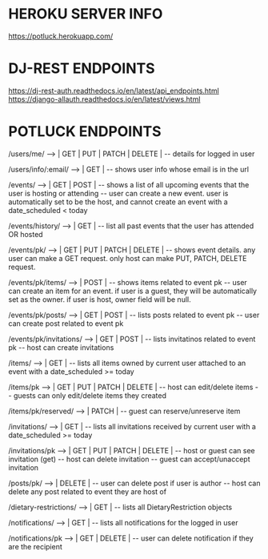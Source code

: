 # HEROKU SERVER INFO
https://potluck.herokuapp.com/

# DJ-REST ENDPOINTS
https://dj-rest-auth.readthedocs.io/en/latest/api_endpoints.html
https://django-allauth.readthedocs.io/en/latest/views.html

# POTLUCK ENDPOINTS

/users/me/ --> | GET | PUT | PATCH | DELETE |
-- details for logged in user

/users/info/:email/ --> | GET |
-- shows user info whose email is in the url

/events/ --> | GET | POST |
-- shows a list of all upcoming events that the user is hosting or attending
-- user can create a new event. user is automatically set to be the host, and cannot create an event with a date_scheduled < today

/events/history/ --> | GET |
-- list all past events that the user has attended OR hosted

/events/pk/ --> | GET | PUT | PATCH | DELETE |
-- shows event details. any user can make a GET request. only host can make PUT, PATCH, DELETE request.

/events/pk/items/ --> | POST |
-- shows items related to event pk
-- user can create an item for an event. if user is a guest, they will be automatically set as the owner. if user is host, owner field will be null.

/events/pk/posts/ --> | GET | POST |
-- lists posts related to event pk
-- user can create post related to event pk

/events/pk/invitations/ --> | GET | POST |
-- lists invitatinos related to event pk
-- host can create invitations

/items/ --> | GET |
-- lists all items owned by current user attached to an event with a date_scheduled >= today

/items/pk --> | GET | PUT | PATCH | DELETE |
-- host can edit/delete items
-- guests can only edit/delete items they created

/items/pk/reserved/ --> | PATCH |
-- guest can reserve/unreserve item

/invitations/ --> | GET |
-- lists all invitations received by current user with a date_scheduled >= today

/invitations/pk --> | GET | PUT | PATCH | DELETE |
-- host or guest can see invitation (get)
-- host can delete invitation
-- guest can accept/unaccept invitation

/posts/pk/ --> | DELETE |
-- user can delete post if user is author
-- host can delete any post related to event they are host of

/dietary-restrictions/ --> | GET |
-- lists all DietaryRestriction objects

/notifications/ --> | GET |
-- lists all notifications for the logged in user

/notifications/pk --> | GET | DELETE |
-- user can delete notification if they are the recipient